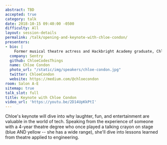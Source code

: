 ```yaml
---
abstract: TBD
accepted: true
category: talk
date: 2018-10-15 09:40:00 -0500
difficulty: All
layout: session-details
permalink: /talk/opening-and-keynote-with-chloe-condon/
presenters:
- bio: |
    Former musical theatre actress and Hackbright Academy graduate, Chloe is a Developer Evangelist at [Sentry](https://sentry.io/). Pre-Hackbright, she spent her nights and weekends performing in the Bay Area as a singer and actress and worked in tech by day in various non-engineering roles. Perhaps the only engineer you'll meet who has been in __Hairspray__, __Xanadu__, and __Jerry Springer: the Opera__, Chloe is passionate about bringing people with non-traditional backgrounds into the world of tech. If you're trying to place her face, yes -- she's the young woman giving the awkward thumbs up in the [What It's Like to be a Woman at a Tech Conference](https://shift.newco.co/what-its-like-to-be-a-woman-at-a-tech-conference-8a1a299ac82b) article that she also wrote. In February of 2018 she was named one of the "200+ Thought Leaders in Crypto and Blockchain" despite knowing absolutely nothing about Crypto and Blockchain. Chloe considers inclusion in this list her greatest accomplishment.
  company: Sentry
  github: ChloeCodesThings
  name: Chloe Condon
  photo_url: "/static/img/speakers/chloe-condon.jpg"
  twitter: ChloeCondon
  website: https://medium.com/@chloecondon
room: Salon A-E
sitemap: true
talk_slot: full
title: Keynote with Chloe Condon
video_url: 'https://youtu.be/2D14UpKkPtI'
---
```


Chloe's keynote will dive into why laughter, fun, and entertainment are valuable in the world of tech. Speaking from the experience of someone with a 4-year theatre degree who once played a talking crayon on stage (blue AND yellow -- she has a wide range), she'll dive into lessons learned from theatre applied to engineering.
